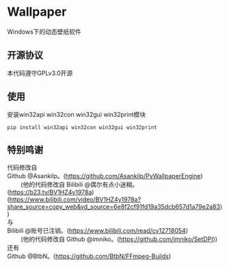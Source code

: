 # Wallpaper
Windows下的动态壁纸软件

## 开源协议
本代码遵守GPLv3.0开源

## 使用
安装win32api win32con win32gui win32print模块
```
pip install win32api win32con win32gui win32print
```

## 特别鸣谢
代码修改自\
Github @Asankilp。(https://github.com/Asankilp/PyWallpaperEngine)\
$\qquad$(他的代码修改自 Bilibili @偶尔有点小迷糊。(https://b23.tv/BV1HZ4y1978a)(https://www.bilibili.com/video/BV1HZ4y1978a?share_source=copy_web&vd_source=6e8f2cf91fd19a35dcb657d1a79e2a83))\
与\
Bilibili @账号已注销。(https://www.bilibili.com/read/cv12718054)\
$\qquad$(他的代码修改自 Github @imniko。(https://github.com/imniko/SetDPI))\
还有\
Github @BtbN。(https://github.com/BtbN/FFmpeg-Builds)